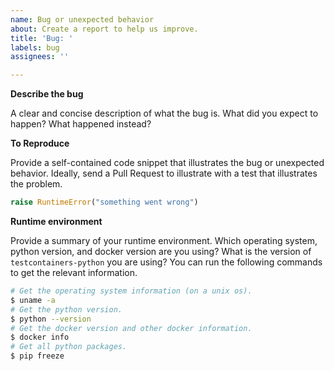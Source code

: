 ```yaml
---
name: Bug or unexpected behavior
about: Create a report to help us improve.
title: 'Bug: '
labels: bug
assignees: ''

---
```


**Describe the bug**

A clear and concise description of what the bug is. What did you expect to happen? What happened instead?

**To Reproduce**

Provide a self-contained code snippet that illustrates the bug or unexpected behavior. Ideally, send a Pull Request to illustrate with a test that illustrates the problem.

```python
raise RuntimeError("something went wrong")
```

**Runtime environment**

Provide a summary of your runtime environment. Which operating system, python version, and docker version are you using? What is the version of `testcontainers-python` you are using? You can run the following commands to get the relevant information.

```bash
# Get the operating system information (on a unix os).
$ uname -a
# Get the python version.
$ python --version
# Get the docker version and other docker information.
$ docker info
# Get all python packages.
$ pip freeze
```

